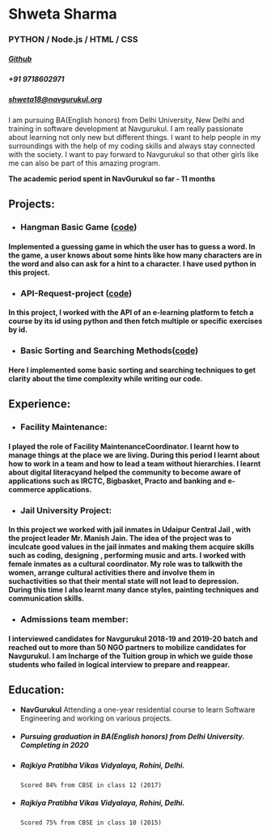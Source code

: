 # Shweta Sharma                                                              
### PYTHON / Node.js / HTML / CSS                                                                      
##### [Github](https://github.com/shwetasharma18)
##### +91 9718602971
##### shweta18@navgurukul.org
                                                                                                    
I am pursuing BA(English honors) from Delhi University, New Delhi and training in software development
at Navgurukul. I am really passionate about learning not only new but different things. I want to help
people in my surroundings with the help of my coding skills and always stay connected with the society. I
want to pay forward to Navgurukul so that other girls like me can also be part of this amazing program.

**The academic period spent in NavGurukul so far     -       11 months**

## Projects:
- ### Hangman Basic Game ([code](https://github.com/shwetasharma18/Hangman))
#### Implemented a guessing game in which the user has to guess a word. In the game, a user knows about some hints like how     many characters are in the word and also can ask for a hint to a character. I have used python in this project.
- ### API-Request-project ([code](https://github.com/shwetasharma18/Request-in-python))
#### In this project, I worked with the API of an e-learning platform to fetch a course by its id using python and then      fetch multiple or specific exercises by id.
- ### Basic Sorting and Searching Methods([code](https://github.com/shwetasharma18/searching-and-sorting-techniques))
#### Here I implemented some basic sorting and searching techniques to get clarity about the time complexity while writing our code.

## Experience:
- ### Facility Maintenance:  
#### I played the role of Facility MaintenanceCoordinator. I learnt how to manage things at the place we are living. During this period I learnt about how to work in a team and how to lead a team without hierarchies. I learnt about digital literacyand helped the community to become aware of applications such as IRCTC, Bigbasket, Practo and banking and e-commerce applications.
- ### Jail University Project: 
#### In this project we worked with jail inmates in Udaipur Central Jail , with the project leader Mr. Manish Jain. The idea of the project was to inculcate good values in the jail inmates and making them acquire skills such as coding, designing , performing music and arts. I worked with female inmates as a cultural coordinator. My role was to talkwith the women, arrange cultural activities there and involve them in suchactivities so that their mental state will not lead to depression. During this time I also learnt many dance styles, painting techniques and communication skills.
- ### Admissions team member: 
#### I interviewed candidates for Navgurukul 2018-19 and 2019-20 batch and reached out to more than 50 NGO partners to mobilize candidates for Navgurukul. I am Incharge of the Tuition group in which we guide those students who failed in logical interview to prepare and reappear.

## Education:
  - **NavGurukul**
  Attending a one-year residential course to learn Software Engineering and working on various projects.
  
  - ##### Pursuing graduation in BA(English honors) from Delhi University. Completing in 2020
  
  - ##### Rajkiya Pratibha Vikas Vidyalaya, Rohini, Delhi.
        Scored 84% from CBSE in class 12 (2017)
  
  - ##### Rajkiya Pratibha Vikas Vidyalaya, Rohini, Delhi.
        Scored 75% from CBSE in class 10 (2015)
